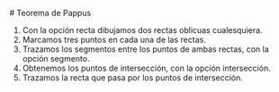 # Teorema de Pappus

1. Con la opción recta dibujamos dos rectas oblicuas cualesquiera.
2. Marcamos tres puntos en cada una de las rectas.
3. Trazamos los segmentos entre los puntos de ambas rectas, con la opción segmento.
4. Obtenemos los puntos de intersección, con la opción intersección.
5. Trazamos la recta que pasa por los puntos de intersección.